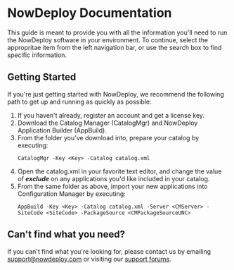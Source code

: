 # NowDeploy Documentation

This guide is meant to provide you with all the information you'll need to run the NowDeploy software in your environment.  To continue, select the appropritae item from the left navigation bar, or use the search box to find specific information.

## Getting Started

If you're just getting started with NowDeploy, we recommend the following path to get up and running as quickly as possible:

1. If you haven't already, register an account and get a license key.
1. Download the Catalog Manager (CatalogMgr) and NowDeploy Application Builder (AppBuild).
1. From the folder you've download into, prepare your catalog by executing:  
    ````
    CatalogMgr -Key <Key> -Catalog catalog.xml
    ````  
1. Open the catalog.xml in your favorite text editor, and change the value of ***exclude*** on any applications you'd like included in your catalog.
1. From the same folder as above, import your new applications into Configuration Manager by executing:  
    ````
    AppBuild -Key <Key> -Catalog catalog.xml -Server <CMServer> -SiteCode <SiteCode> -PackageSource <CMPackageSourceUNC>
    ````  

## Can't find what you need?

If you can't find what you're looking for, please contact us by emailing <support@nowdeploy.com> or visiting our [support forums](https://support.nowdeploy.com/).


